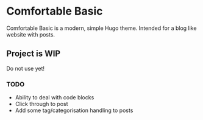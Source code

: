 # Comfortable Basic

Comfortable Basic is a modern, simple Hugo theme. Intended for a blog like website with posts.

## Project is WIP

Do not use yet!

### TODO

- Ability to deal with code blocks
- Click through to post
- Add some tag/categorisation handling to posts